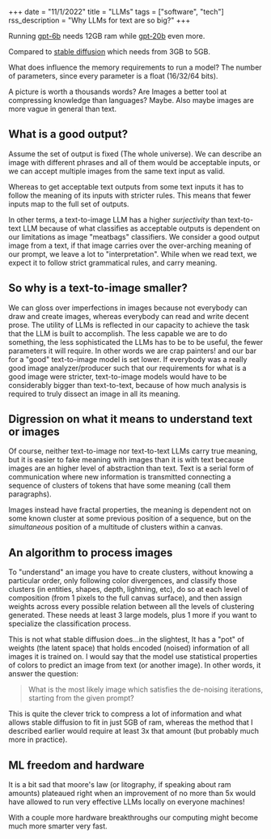 +++
date = "11/1/2022"
title = "LLMs"
tags = ["software", "tech"]
rss_description = "Why LLMs for text are so big?"
+++

Running [gpt-6b](https://huggingface.co/EleutherAI/gpt-j-6B?text=My+name+is+Thomas+and+my+main) needs 12GB ram while [gpt-20b](https://huggingface.co/EleutherAI/gpt-neox-20b?text=My+name+is+Teven+and+I+am) even more.

Compared to [stable diffusion](https://lambdalabs.com/blog/inference-benchmark-stable-diffusion) which needs  from 3GB to 5GB.

What does influence the memory requirements to run a model? The number of parameters, since every parameter is a float (16/32/64 bits).

A picture is worth a thousands words? Are Images a better tool at compressing knowledge than languages?
Maybe. Also maybe images are more vague in general than text.

## What is a good output?
Assume the set of output is fixed (The whole universe).
We can describe an image with different phrases and all of them would be acceptable inputs, or we can accept multiple images from the same text input as valid.

Whereas to get acceptable text outputs from some text inputs it has to follow the meaning of its inputs with stricter rules. This means that fewer inputs map to the full set of outputs.

In other terms, a text-to-image LLM has a higher *surjectivity* than text-to-text LLM because of what classifies as acceptable outputs is dependent on our limitations as image "meatbags" classifiers. We consider a good output image from a text, if that image carries over the over-arching meaning of our prompt, we leave a lot to "interpretation". While when we read text, we expect it to follow strict grammatical rules, and carry meaning.

## So why is a text-to-image smaller?
We can gloss over imperfections in images because not everybody can draw and create images, whereas everybody can read and write decent prose. The utility of LLMs is reflected in our capacity to achieve the task that the LLM is built to accomplish. The less capable we are to do something, the less sophisticated the LLMs has to be to be useful, the fewer parameters it will require. In other words we are crap painters! and our bar for a "good" text-to-image model is set lower. If everybody was a really good image analyzer/producer such that our requirements for what is a good image were stricter, text-to-image models would have to be considerably bigger than text-to-text, because of how much analysis is required to truly dissect an image in all its meaning.

## Digression on what it means to understand text or images
Of course, neither text-to-image nor text-to-text LLMs carry true meaning, but it is easier to fake meaning with images than it is with text because images are an higher level of abstraction than text. Text is a serial form of communication where new information is transmitted connecting a sequence of clusters of tokens that have some meaning (call them paragraphs). 

Images instead have fractal properties, the meaning is dependent not on some known cluster at some previous position of a sequence, but on the *simultaneous* position of a multitude of clusters within a canvas.

## An algorithm to process images
To "understand" an image you have to create clusters, without knowing a particular order, only following color divergences, and classify those clusters (in entities, shapes, depth, lightning, etc), do so at each level of composition (from 1 pixels to the full canvas surface), and then assign weights across every possible relation between all the levels of clustering generated. These needs at least 3 large models, plus 1 more if you want to specialize the classification process.

This is not what stable diffusion does...in the slightest, It has a "pot" of weights (the latent space) that holds encoded (noised) information of all images it is trained on. I would say that the model use statistical properties of colors to predict an image from text (or another image). In other words, it answer the question:

> What is the most likely image which satisfies the de-noising iterations, starting from the given prompt?

This is quite the clever trick to compress a lot of information and what allows stable diffusion to fit in just 5GB of ram, whereas the method that I described earlier would require at least 3x that amount (but probably much more in practice).

## ML freedom and hardware
It is a bit sad that moore's law (or litography, if speaking about ram amounts) plateaued right when an improvement of no more than 5x would have allowed to run very effective LLMs locally on everyone machines! 

With a couple more hardware breakthroughs our computing might become much more smarter very fast.


